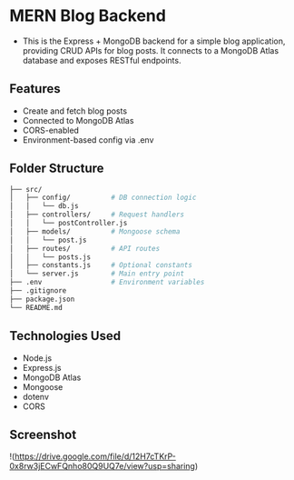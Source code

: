 # MERN Blog Backend
- This is the Express + MongoDB backend for a simple blog application, providing CRUD APIs for blog posts. It connects to a MongoDB Atlas database and exposes RESTful endpoints.
## Features
- Create and fetch blog posts
- Connected to MongoDB Atlas
- CORS-enabled
- Environment-based config via .env
 
## Folder Structure
``` bash
├── src/
│   ├── config/          # DB connection logic
│   │   └── db.js
│   ├── controllers/     # Request handlers
│   │   └── postController.js
│   ├── models/          # Mongoose schema
│   │   └── post.js
│   ├── routes/          # API routes
│   │   └── posts.js
│   ├── constants.js     # Optional constants
│   └── server.js        # Main entry point
├── .env                 # Environment variables
├── .gitignore
├── package.json
└── README.md

```
## Technologies Used

- Node.js
- Express.js
- MongoDB Atlas
- Mongoose
- dotenv
- CORS
## Screenshot
!(https://drive.google.com/file/d/12H7cTKrP-0x8rw3jECwFQnho80Q9UQ7e/view?usp=sharing)
